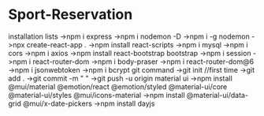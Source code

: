 # Sport-Reservation
installation lists
->npm i express
->npm i nodemon -D
->npm i -g nodemon
->npx create-react-app .
->npm install react-scripts
->npm i mysql
->npm i cors
->npm i axios
->npm install react-bootstrap bootstrap
->npm i session
->npm i react-router-dom
->npm i body-praser
->npm i react-router-dom@6
->npm i jsonwebtoken
->npm i bcrypt
git command
->git init //first time
->git add . 
->git commit -m " "
->git push -u origin
material ui
->npm install @mui/material @emotion/react @emotion/styled @material-ui/core @material-ui/styles @mui/icons-material
->npm install @material-ui/data-grid @mui/x-date-pickers
->npm install dayjs
